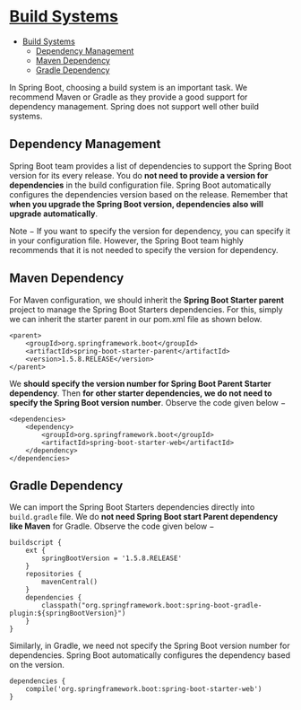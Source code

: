 # [Build Systems](https://www.tutorialspoint.com/spring_boot/spring_boot_build_systems.htm)

- [Build Systems](#build-systems)
  - [Dependency Management](#dependency-management)
  - [Maven Dependency](#maven-dependency)
  - [Gradle Dependency](#gradle-dependency)

In Spring Boot, choosing a build system is an important task. We recommend Maven or Gradle as they provide a good support for dependency management. Spring does not support well other build systems.

## Dependency Management

Spring Boot team provides a list of dependencies to support the Spring Boot version for its every release. You do **not need to provide a version for dependencies** in the build configuration file. Spring Boot automatically configures the dependencies version based on the release. Remember that **when you upgrade the Spring Boot version, dependencies also will upgrade automatically**.

Note − If you want to specify the version for dependency, you can specify it in your configuration file. However, the Spring Boot team highly recommends that it is not needed to specify the version for dependency.

## Maven Dependency

For Maven configuration, we should inherit the **Spring Boot Starter parent** project to manage the Spring Boot Starters dependencies. For this, simply we can inherit the starter parent in our pom.xml file as shown below.

    <parent>
        <groupId>org.springframework.boot</groupId>
        <artifactId>spring-boot-starter-parent</artifactId>
        <version>1.5.8.RELEASE</version>
    </parent>

We **should specify the version number for Spring Boot Parent Starter dependency**. Then **for other starter dependencies, we do not need to specify the Spring Boot version number**. Observe the code given below −

    <dependencies>
        <dependency>
            <groupId>org.springframework.boot</groupId>
            <artifactId>spring-boot-starter-web</artifactId>
        </dependency>
    </dependencies>

## Gradle Dependency

We can import the Spring Boot Starters dependencies directly into `build.gradle` file. We do **not need Spring Boot start Parent dependency like Maven** for Gradle. Observe the code given below −

    buildscript {
        ext {
            springBootVersion = '1.5.8.RELEASE'
        }
        repositories {
            mavenCentral()
        }
        dependencies {
            classpath("org.springframework.boot:spring-boot-gradle-plugin:${springBootVersion}")
        }
    }

Similarly, in Gradle, we need not specify the Spring Boot version number for dependencies. Spring Boot automatically configures the dependency based on the version.

    dependencies {
        compile('org.springframework.boot:spring-boot-starter-web')
    }
